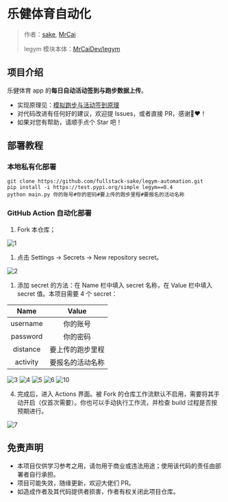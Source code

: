 # 乐健体育自动化

> 作者：[sake](https://github.com/fullstack-sake), [MrCai](https://github.com/MrCaiDev)
>
> legym 模块本体：[MrCaiDev/legym](https://github.com/MrCaiDev/legym)

## 项目介绍

乐健体育 app 的**每日自动活动签到与跑步数据上传**。

- 实现原理见：[模拟跑步与活动签到原理](https://github.com/fullstack-sake/legym_fk/blob/main/doc/theory.md)
- 对代码改进有任何好的建议，欢迎提 Issues，或者直接 PR，感谢:handshake::heart:！
- 如果对您有帮助，请顺手点个 Star 吧！

## 部署教程

### 本地私有化部署

    git clone https://github.com/fullstack-sake/legym-automation.git
    pip install -i https://test.pypi.org/simple legym==0.4
    python main.py 你的账号#你的密码#要上传的跑步里程#要报名的活动名称

### GitHub Action 自动化部署

1. Fork 本仓库；

![1](https://raw.githubusercontent.com/fullstack-sake/legym_fk/main/images/1.png)

1. 点击 Settings → Secrets → New repository secret。

![2](https://raw.githubusercontent.com/fullstack-sake/legym_fk/main/images/2.png)

1. 添加 secret 的方法：在 Name 栏中填入 secret 名称，在 Value 栏中填入 secret 值。本项目需要 4 个 secret：

|   Name   |      Value       |
| :------: | :--------------: |
| username |     你的账号     |
| password |     你的密码     |
| distance | 要上传的跑步里程 |
| activity | 要报名的活动名称 |

![3](https://raw.githubusercontent.com/fullstack-sake/legym_fk/main/images/3.png)
![4](https://raw.githubusercontent.com/fullstack-sake/legym_fk/main/images/4.png)
![5](https://raw.githubusercontent.com/fullstack-sake/legym_fk/main/images/5.png)
![6](https://raw.githubusercontent.com/fullstack-sake/legym_fk/main/images/6.png)
![10](https://raw.githubusercontent.com/fullstack-sake/legym_fk/main/images/10.png)

4. 完成后，进入 Actions 界面。被 Fork 的仓库工作流默认不启用，需要将其手动开启（仅首次需要）。你也可以手动执行工作流，并检查 build 过程是否按预期进行。

![7](https://raw.githubusercontent.com/fullstack-sake/legym_fk/main/images/7.png)

## 免责声明

- 本项目仅供学习参考之用，请勿用于商业或违法用途；使用该代码的责任由部署者自行承担。
- 项目可能失效，随缘更新，欢迎大佬们 PR。
- 如造成作者及其代码提供者损害，作者有权关闭此项目仓库。
